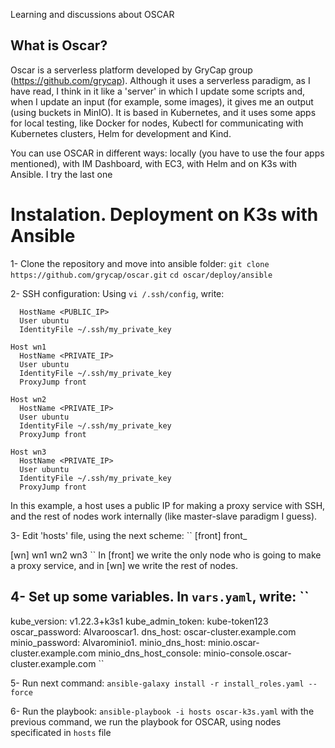 Learning and discussions about OSCAR

## What is Oscar?

Oscar is a serverless platform developed by GryCap group (https://github.com/grycap). Although it uses a serverless paradigm, as I have read, I think in it like a 'server' in which I update some scripts and, when I update an input (for example, some images), it gives me an output (using buckets in MinIO). It is based in Kubernetes, and it uses some apps for local testing, like Docker for nodes, Kubectl for communicating with Kubernetes clusters, Helm for development and Kind. 

You can use OSCAR in different ways: locally (you have to use the four apps mentioned), with IM Dashboard, with EC3, with Helm and on K3s with Ansible. I try the last one

# Instalation. Deployment on K3s with Ansible

1- Clone the repository and move into ansible folder:
```git clone https://github.com/grycap/oscar.git```
```cd oscar/deploy/ansible```

2- SSH configuration: Using ``vi /.ssh/config``, write:

```Host front_
  HostName <PUBLIC_IP>
  User ubuntu
  IdentityFile ~/.ssh/my_private_key

Host wn1
  HostName <PRIVATE_IP>
  User ubuntu
  IdentityFile ~/.ssh/my_private_key
  ProxyJump front

Host wn2
  HostName <PRIVATE_IP>
  User ubuntu
  IdentityFile ~/.ssh/my_private_key
  ProxyJump front

Host wn3
  HostName <PRIVATE_IP>
  User ubuntu
  IdentityFile ~/.ssh/my_private_key
  ProxyJump front
```
In this example, a host uses a public IP for making a proxy service with SSH, and the rest of nodes work internally (like master-slave paradigm I guess).

3- Edit 'hosts' file, using the next scheme:
``
[front]
front_

[wn]
wn1
wn2
wn3
``
In [front] we write the only node who is going to make a proxy service, and in [wn] we write the rest of nodes.

4- Set up some variables. In ``vars.yaml``, write:
``
---
kube_version: v1.22.3+k3s1
kube_admin_token: kube-token123
oscar_password: Alvarooscar1.
dns_host: oscar-cluster.example.com
minio_password: Alvarominio1.
minio_dns_host: minio.oscar-cluster.example.com
minio_dns_host_console: minio-console.oscar-cluster.example.com
``

5- Run next command:
``ansible-galaxy install -r install_roles.yaml --force``

6- Run the playbook:
``ansible-playbook -i hosts oscar-k3s.yaml``
with the previous command, we run the playbook for OSCAR, using nodes specificated in ``hosts`` file
